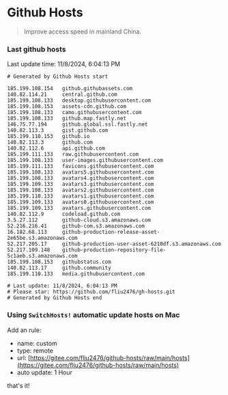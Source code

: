 # Github Hosts

> Improve access speed in mainland China.

### Last github hosts

Last update time: 11/8/2024, 6:04:13 PM

```base
# Generated by Github Hosts start 

185.199.108.154   github.githubassets.com
140.82.114.21     central.github.com
185.199.108.133   desktop.githubusercontent.com
185.199.108.153   assets-cdn.github.com
185.199.108.133   camo.githubusercontent.com
185.199.108.133   github.map.fastly.net
146.75.77.194     github.global.ssl.fastly.net
140.82.113.3      gist.github.com
185.199.110.153   github.io
140.82.113.3      github.com
140.82.112.6      api.github.com
185.199.111.133   raw.githubusercontent.com
185.199.108.133   user-images.githubusercontent.com
185.199.111.133   favicons.githubusercontent.com
185.199.108.133   avatars5.githubusercontent.com
185.199.108.133   avatars4.githubusercontent.com
185.199.109.133   avatars3.githubusercontent.com
185.199.108.133   avatars2.githubusercontent.com
185.199.110.133   avatars1.githubusercontent.com
185.199.109.133   avatars0.githubusercontent.com
185.199.109.133   avatars.githubusercontent.com
140.82.112.9      codeload.github.com
3.5.27.112        github-cloud.s3.amazonaws.com
52.216.216.41     github-com.s3.amazonaws.com
16.182.68.113     github-production-release-asset-2e65be.s3.amazonaws.com
52.217.205.17     github-production-user-asset-6210df.s3.amazonaws.com
52.217.109.148    github-production-repository-file-5c1aeb.s3.amazonaws.com
185.199.108.153   githubstatus.com
140.82.113.17     github.community
185.199.110.133   media.githubusercontent.com

# Last update: 11/8/2024, 6:04:13 PM
# Please star: https://github.com/fliu2476/gh-hosts.git
# Generated by Github Hosts end
```

### Using `SwitchHosts!` automatic update hosts on Mac
Add an rule:
- name: custom
- type: remote
- url: [https://gitee.com/fliu2476/github-hosts/raw/main/hosts](https://gitee.com/fliu2476/github-hosts/raw/main/hosts)
- auto update: 1 Hour

that's it!

